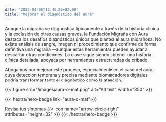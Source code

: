 ```yaml
---
date: "2025-04-06T12:48:26+02:00"
title: "Mejorar el diagnóstico del aura"
---
```

Aunque la migraña se diagnostica típicamente a través de la historia clínica y la exclusión de otras causas graves, la Fundación Migraña con Aura destaca los desafíos diagnósticos únicos que plantea el aura migrañosa. No existe análisis de sangre, imagen ni procedimiento que confirme de forma definitiva una migraña —aunque estas herramientas pueden ayudar a descartar otras condiciones. La clave sigue siendo obtener una historia clínica detallada, apoyada por herramientas estructuradas de cribado.

Abogamos por mejorar este proceso, especialmente en el caso del aura, cuya detección temprana y precisa mediante biomarcadores digitales podría transformar tanto el diagnóstico como la atención.


{{< figure src="/images/aura-o-mat.png" alt="Alt text" width="350" >}}



{{< hextra/hero-badge link="aura-o-mat">}}
  <div class="hx-w-2 hx-h-2 hx-rounded-full hx-bg-primary-400"></div>
  <span class="hx-text-lg">Revisa tus síntomas</span>
  {{< icon name="arrow-circle-right" attributes="height=32" >}}
{{< /hextra/hero-badge >}}

